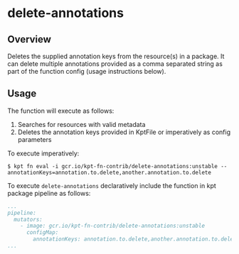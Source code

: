 # delete-annotations

## Overview

<!--mdtogo:Short-->

Deletes the supplied annotation keys from the resource(s) in a package. It can delete multiple annotations provided as a comma separated string as part of the function config (usage instructions below).

<!--mdtogo:Long-->

## Usage

The function will execute as follows:

1. Searches for resources with valid metadata
2. Deletes the annotation keys provided in KptFile or imperatively as config parameters

To execute imperatively:
```shell
$ kpt fn eval -i gcr.io/kpt-fn-contrib/delete-annotations:unstable -- annotationKeys=annotation.to.delete,another.annotation.to.delete
```

To execute `delete-annotations` declaratively include the function in kpt package pipeline as follows:
```yaml
...
pipeline:
  mutators:
    - image: gcr.io/kpt-fn-contrib/delete-annotations:unstable
      configMap:
        annotationKeys: annotation.to.delete,another.annotation.to.delete
...
```

<!--mdtogo-->

